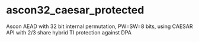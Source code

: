 # ascon32_caesar_protected
Ascon AEAD with 32 bit internal permutation, PW=SW=8 bits, using CAESAR API with 2/3 share hybrid TI protection against DPA
